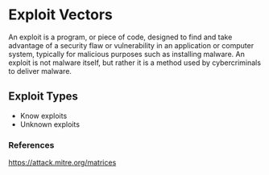 # Exploit Vectors
An exploit is a program, or piece of code, designed to find and take advantage of a security flaw or vulnerability in an application or computer system, typically for malicious purposes such as installing malware. An exploit is not malware itself, but rather it is a method used by cybercriminals to deliver malware.

## Exploit Types
* Know exploits
* Unknown exploits

### References
https://attack.mitre.org/matrices
